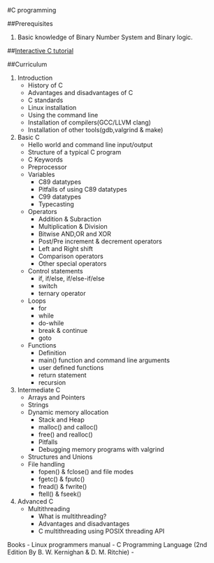 #C programming

##Prerequisites

1. Basic knowledge of Binary Number System and Binary logic.

##[Interactive C tutorial](http://www.learn-c.org/)

##Curriculum

1. Introduction
	- History of C
	- Advantages and disadvantages of C
	- C standards
	- Linux installation
	- Using the command line
  	- Installation of compilers(GCC/LLVM clang)
  	- Installation of other tools(gdb,valgrind & make)
2. Basic C
	- Hello world and command line input/output
	- Structure of a typical C program
	- C Keywords
	- Preprocessor
  	- Variables
  		+ C89 datatypes
  		+ Pitfalls of using C89 datatypes
  		+ C99 datatypes
  		+ Typecasting
  	- Operators
	 	+ Addition & Subraction
	 	+ Multiplication & Division
	 	+ Bitwise AND,OR and XOR
	 	+ Post/Pre increment & decrement operators
	 	+ Left and Right shift
	 	+ Comparison operators
	 	+ Other special operators
	- Control statements
		+ if, if/else, if/else-if/else
		+ switch
		+ ternary operator
  	- Loops
  		+ for
  		+ while
  		+ do-while
  		+ break & continue
  		+ goto
  	- Functions
  		+ Definition
  		+ main() function and command line arguments
  		+ user defined functions
  		+ return statement
  		+ recursion
2. Intermediate C
	- Arrays and Pointers
	- Strings
	- Dynamic memory allocation
		+ Stack and Heap
		+ malloc() and calloc()
		+ free() and realloc()
		+ Pitfalls
		+ Debugging memory programs with valgrind
	- Structures and Unions
	- File handling
		+ fopen() & fclose() and file modes
		+ fgetc() & fputc()
		+ fread() & fwrite()
		+ ftell() & fseek()
3. Advanced C
	- Multithreading
		+ What is multithreading?
		+ Advantages and disadvantages
		+ C multithreading using POSIX threading API
 
Books
	- Linux programmers manual
	- C Programming Language (2nd Edition By B. W. Kernighan & D. M. Ritchie)
	- 
